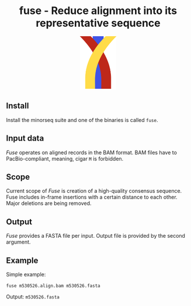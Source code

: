 <h1 align="center">
    fuse - Reduce alignment into its representative sequence
</h1>

<p align="center">
  <img src="img/fuse.png" alt="Logo of Fuse" width="100px"/>
</p>

## Install
Install the minorseq suite and one of the binaries is called `fuse`.

## Input data
*Fuse* operates on aligned records in the BAM format.
BAM files have to PacBio-compliant, meaning, cigar `M` is forbidden.

## Scope
Current scope of *Fuse* is creation of a high-quality consensus sequence.
Fuse includes in-frame insertions with a certain distance to each other.
Major deletions are being removed.

## Output
*Fuse* provides a FASTA file per input. Output file is provided by the second
argument.

## Example
Simple example:
```
fuse m530526.align.bam m530526.fasta
```

Output: `m530526.fasta`